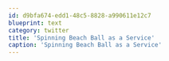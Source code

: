```yaml
---
id: d9bfa674-edd1-48c5-8828-a990611e12c7
blueprint: text
category: twitter
title: 'Spinning Beach Ball as a Service'
caption: 'Spinning Beach Ball as a Service'
---
```

